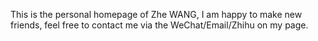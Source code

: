This is the personal homepage of Zhe WANG, I am happy to make new friends, feel free to contact me via the WeChat/Email/Zhihu on my page.
